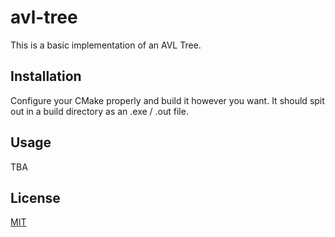 # avl-tree
This is a basic implementation of an AVL Tree.

## Installation
Configure your CMake properly and build it however you want. It should spit out in a build directory as an .exe / .out file.

## Usage
TBA

## License
[MIT](https://choosealicense.com/licenses/mit/)
